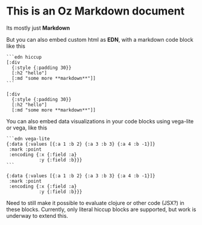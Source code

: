 

# This is an Oz Markdown document

Its mostly just **Markdown**

But you can also embed custom html as **EDN**, with a markdown code block like this

    ```edn hiccup
    [:div
      {:style {:padding 30}}
      [:h2 "hello"]
      [:md "some more **markdown**"]]
    ```

```edn hiccup
[:div
  {:style {:padding 30}}
  [:h2 "hello"]
  [:md "some more **markdown**"]]
```

You can also embed data visualizations in your code blocks using vega-lite or vega, like this

    ```edn vega-lite
    {:data {:values [{:a 1 :b 2} {:a 3 :b 3} {:a 4 :b -1}]}
     :mark :point
     :encoding {:x {:field :a}
                :y {:field :b}}}
    ```

```edn vega-lite
{:data {:values [{:a 1 :b 2} {:a 3 :b 3} {:a 4 :b -1}]}
 :mark :point
 :encoding {:x {:field :a}
            :y {:field :b}}}
```

Need to still make it possible to evaluate clojure or other code (JSX?) in these blocks.
Currently, only literal hiccup blocks are supported, but work is underway to extend this.


